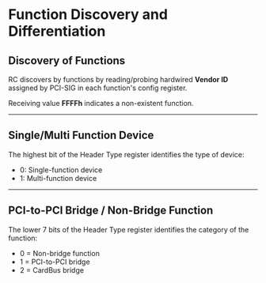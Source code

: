 # Function Discovery and Differentiation

## Discovery of Functions

RC discovers by functions by reading/probing hardwired **Vendor ID** assigned by PCI-SIG in each function's config register.

Receiving value **FFFFh** indicates a non-existent function.

***

## &#x20;Single/Multi Function Device

The highest bit of the Header Type register identifies the type of device:

* 0: Single-function device
* 1: Multi-function device

***

## PCI-to-PCI Bridge / Non-Bridge Function

The lower 7 bits of the Header Type register identifies the category of the function:

* 0 = Non-bridge function
* 1 = PCI-to-PCI bridge
* 2 = CardBus bridge
